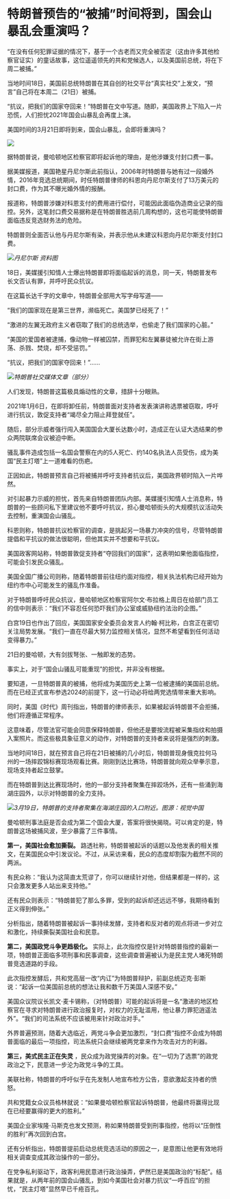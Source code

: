 # 特朗普预告的“被捕”时间将到，国会山暴乱会重演吗？

“在没有任何犯罪证据的情况下，基于一个古老而又完全被否定（这由许多其他检察官证实）的童话故事，这位遥遥领先的共和党候选人，以及美国前总统，将在下周二被捕。”

当地时间18日，美国前总统特朗普在其自创的社交平台“真实社交”上发文，“预言”自己将在本周二（21日）被捕。

“抗议，把我们的国家夺回来！”特朗普在文中写道。随即，美国政界上下陷入一片恐慌，人们担忧2021年国会山暴乱会再度上演。

美国时间的3月21日即将到来，国会山暴乱，会即将重演吗？

![](https://inews.gtimg.com/newsapp_bt/0/15762365649/1000)

据特朗普说，曼哈顿地区检察官即将起诉他的理由，是他涉嫌支付封口费一事。

据美媒报道，美国艳星丹尼尔斯此前指认，2006年时特朗普与她有过一段婚外情，2016年竞选总统期间，时任特朗普律师的科恩向丹尼尔斯支付了13万美元的封口费，作为其不曝光婚外情的报酬。

报道称，特朗普涉嫌对科恩支付的费用进行偿付，可能因此面临伪造商业记录的指控。另外，这笔封口费交易据称是在特朗普胜选前几周构想的，这也可能使特朗普面临违反竞选财务法的危险。

特朗普则全面否认他与丹尼尔斯有染，并表示他从未建议科恩向丹尼尔斯支付封口费。

![](https://inews.gtimg.com/newsapp_bt/0/15762365651/1000)_丹尼尔斯 资料图_

18日，美媒援引知情人士爆出特朗普即将面临起诉的消息，同一天，特朗普发布长文否认有罪，并呼吁民众抗议。

在这篇长达千字的文章中，特朗普全部用大写字母写道——

“我们的国家现在是第三世界，濒临死亡。美国梦已经死了！”

“激进的左翼无政府主义者窃取了我们的总统选举，也偷走了我们国家的心脏。”

“美国的爱国者被逮捕，像动物一样被囚禁，而罪犯和左翼暴徒被允许在街上游荡、杀戮、焚烧，却不受惩罚。”

“抗议，把我们的国家夺回来！”……

![](https://inews.gtimg.com/newsapp_bt/0/15762365772/1000)_特朗普社交媒体文章（部分）_

人们发现，特朗普这篇极具煽动性的文章，措辞十分眼熟。

2021年1月6日，在即将卸任前，特朗普面对支持者发表演讲称选票被窃取，呼吁进行抗议，敦促支持者“竭尽全力阻止拜登就任”。

随后，部分示威者强行闯入美国国会大厦长达数小时，造成正在认证大选结果的参众两院联席会议被迫中断。

骚乱事件造成包括一名国会警察在内的5人死亡、约140名执法人员受伤，成为美国“民主灯塔”上一道难看的伤疤。

正因如此，特朗普预言自己将被捕并呼吁支持者抗议后，美国政界顿时陷入一片哗然。

对引起暴力示威的担忧，首先来自特朗普团队内部。美媒援引知情人士消息称，特朗普的一些顾问私下里建议他不要呼吁抗议，担心曼哈顿街头的大规模抗议活动失去控制，重演国会山骚乱。

科恩则称，特朗普抗议检察官的调查，是挑起另一场暴力冲突的信号，尽管特朗普提倡和平抗议的做法很聪明，但他其实并不想要和平抗议。

美国政客网站称，特朗普敦促支持者“夺回我们的国家”，这表明如果他面临指控，可能会引发民众骚乱。

美国全国广播公司则称，随着特朗普前往纽约面对指控，相关执法机构已经开始为纽约市中心可能发生的骚乱作准备。

对于特朗普呼吁民众抗议，曼哈顿地区检察官阿尔文·布拉格上周日在给部门员工的信中则表示：“我们不容忍任何恐吓我们办公室或威胁纽约法治的企图。”

白宫19日也作出了回应，美国国家安全委员会发言人约翰·柯比称，白宫正在密切关注局势发展。“我们一直在尽最大努力监控相关情况，显然不希望看到任何活动变得暴力。”

21日的曼哈顿，大有剑拔弩张、一触即发的态势。

事实上，对于“国会山骚乱可能重现”的担忧，并非没有根据。

要知道，一旦特朗普真的被捕，他将成为美国历史上第一位被逮捕的美国前总统。而在已经正式宣布参选2024的前提下，这一行动必将给两党选情带来重大影响。

同时，美国《时代》周刊指出，特朗普的律师表示，如果被起诉特朗普不会拒捕，他们将遵循正常程序。

这意味着，尽管法官可能会同意保释特朗普，但他还是要按流程被采集指纹和拍摄入案照片。而这些极具象征意义的动作，对特朗普的支持者来说将是强烈的刺激。

当地时间18日，就在预言自己将在21日被捕的几小时后，特朗普现身俄克拉何马州的一场摔跤锦标赛现场观看比赛。刚刚到达比赛场，特朗普就向观众举拳示意，现场支持者起立鼓掌。

而在特朗普到达比赛现场时，他的一部分支持者聚集在摔跤场外，还有一些涌到海湖庄园外，以示对特朗普的全力支持。

![](https://inews.gtimg.com/newsapp_bt/0/15762365774/1000)_3月19日，特朗普的支持者聚集在海湖庄园的入口附近。图源：视觉中国_

曼哈顿刑事法庭是否会成为第二个国会大厦，答案将很快揭晓。可以肯定的是，特朗普这场被捕风波，至少暴露了三件事情。

**第一，美国社会愈加撕裂。**
路透社称，特朗普被起诉的话题以及他发表的相关推文，在美国民众中引发议论。不过，从采访来看，民众的态度却割裂为截然不同的两派。

有民众称：“我认为这简直太荒谬了，你可以继续针对他，但结果都是一样的，这只会激发更多人站出来支持他。”

还有民众则表示：“特朗普犯了那么多罪，受到的起诉却还远远不够，我期待看到正义得到伸张。”

分析指出，随着特朗普被起诉一事持续发酵，支持者和反对者的观点将进一步对立和激化，持续撕裂美国社会和民意。

**第二，美国政党斗争更趋极化。**
实际上，此次指控仅是针对特朗普指控的最新一项，特朗普正面临多项刑事和民事调查，这些调查普遍被认为是民主党人堵死特朗普竞选道路的手段。

此次指控发酵后，共和党高层一改“内讧”为特朗普辩护，前副总统迈克·彭斯说：“起诉一位美国前总统的想法让我和数千万美国人深感不安。”

美国众议院议长凯文·麦卡锡称，（对特朗普）可能的起诉将是一名“激进的地区检察官在寻求对特朗普进行政治报复时，对权力的无耻滥用，他让暴力罪犯逍遥法外”。“我们的司法系统不应该被用来针对政治对手。”

外界普遍预测，随着大选临近，两党斗争会更加激烈，“封口费”指控不会成为特朗普面临的最后一项指控，司法系统只会继续被两党拿来作为攻击对方的利器。

**第三，美式民主正在失灵** ，民众成为政党操弄的对象。在“一切为了选票”的政党政治之下，民意进一步沦为政党斗争的工具。

美联社称，特朗普的呼吁似乎在先发制人地宣布检方公告，意欲激起支持者的愤怒。

共和党籍女众议员格林就说：“如果曼哈顿检察官起诉特朗普，他最终将赢得比现在已经要赢得的更大的胜利。”

美国企业家埃隆·马斯克也发文预测，称如果特朗普受到刑事指控，他将以“压倒性的胜利”再次回到白宫。

还有分析指出，特朗普提前启动总统竞选活动的原因之一，是意图让他更有效地将相关调查变成其政治操作的一部分。

在党争私利驱动下，政客利用民意进行政治操弄，俨然已是美国政治的“标配”。结果就是，从两年前的国会山骚乱，到如今美国社会对暴力抗议“一呼百应”的担忧，“民主灯塔”显然早已千疮百孔。

